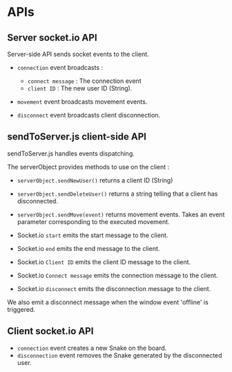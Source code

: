 # APIs

## Server socket.io API

Server-side API sends socket events to the client.

- `connection` event broadcasts :
	- `connect message` : The connection event
	- `client ID` : The new user ID (String).

- `movement` event broadcasts movement events.
- `disconnect` event broadcasts client disconnection.

## sendToServer.js client-side API

sendToServer.js handles events dispatching.

The serverObject provides methods to use on the client :

- `serverObject.sendNewUser()` returns a client ID (String)
- `serverObject.sendDeleteUser()` returns a string telling that a client has disconnected.
- `serverObject.sendMove(event)` returns movement events. Takes an event parameter corresponding to the executed movement.

- Socket.io `start` emits the start message to the client.
- Socket.io `end` emits the end message to the client.
- Socket.io `Client ID` emits the client ID message to the client.
- Socket.io `Connect message` emits the connection message to the client.
- Socket.io `disconnect` emits the disconnection message to the client.

We also emit a disconnect message when the window event 'offline' is triggered.

## Client socket.io API

- `connection` event creates a new Snake on the board.
- `disconnection` event removes the Snake generated by the disconnected user.